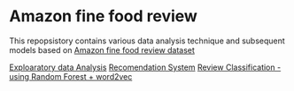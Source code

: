 # Amazon fine food review

This repopsistory contains various data analysis technique and subsequent models based on [Amazon fine food review dataset](https://www.kaggle.com/snap/amazon-fine-food-reviews) 

[Exploaratory data Analysis]()
[Recomendation System](https://github.com/jpnevrones/Amazon-fine-food-review/blob/master/Food%20Recommendation%20System/amazonFineFoodRecommendation.ipynb)
[Review Classification - using Random Forest + word2vec](https://github.com/jpnevrones/Amazon-fine-food-review/blob/master/Classification%20Algorithm/RandomForest-Classifier-using-wordEmbeddingFrom-word2vector-gensim.ipynb)
